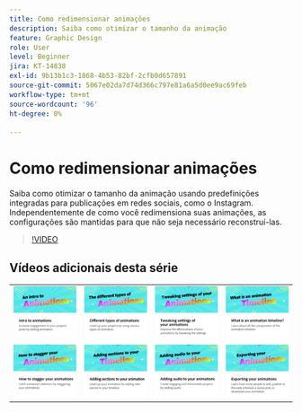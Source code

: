 ```yaml
---
title: Como redimensionar animações
description: Saiba como otimizar o tamanho da animação
feature: Graphic Design
role: User
level: Beginner
jira: KT-14838
exl-id: 9b13b1c3-1868-4b53-82bf-2cfb0d657891
source-git-commit: 5067e02da7d74d366c797e81a6a5d0ee9ac69feb
workflow-type: tm+mt
source-wordcount: '96'
ht-degree: 0%

---
```


# Como redimensionar animações

Saiba como otimizar o tamanho da animação usando predefinições integradas para publicações em redes sociais, como o Instagram. Independentemente de como você redimensiona suas animações, as configurações são mantidas para que não seja necessário reconstruí-las.

>[!VIDEO](https://video.tv.adobe.com/v/3426984?quality=12&learn=on&hidetitle=true)

## Vídeos adicionais desta série

<table style="table-layout:fixed">
<tr>
   <td>
         <a href="intro-animation.md">
            <img alt="Introdução às animações" src="assets/intro-animations.png" />
         </a>
   </td>
  <td>
         <a href="different-types-animation.md">
            <img alt="Diferentes tipos de animações" src="assets/different-animations.png" />
         </a>
   </td>
   <td>
         <a href="tweak-animation.md">
            <img alt="Ajuste das configurações de suas animações" src="assets/tweaking-settings.png" />
         </a>
   </td>
   <td>
         <a href="animation-timeline.md">
            <img alt="O que é a linha do tempo da animação?" src="assets/what-is-animation-timeline.png" />
         </a>
   </td>
</tr>
<tr>
    <td>
         <a href="stagger-animations.md">
            <img alt="Como escalonar animações" src="assets/stagger-animations.png" />
         </a>
   </td>
   <td>
         <a href="add-sections-animation.md">
            <img alt="Adição de seções à sua animação" src="assets/add-sections.png" />
         </a>
   </td>
   <td>
         <a href="audio-animation.md">
            <img alt="Adicionar áudio às suas animações" src="assets/add-audio.png" />
         </a>
   </td>
   <td>
         <a href="export-animations.md">
            <img alt="Exportação de animações" src="assets/exporting-animations.png" />
         </a>
   </td>
</tr>
</table>
